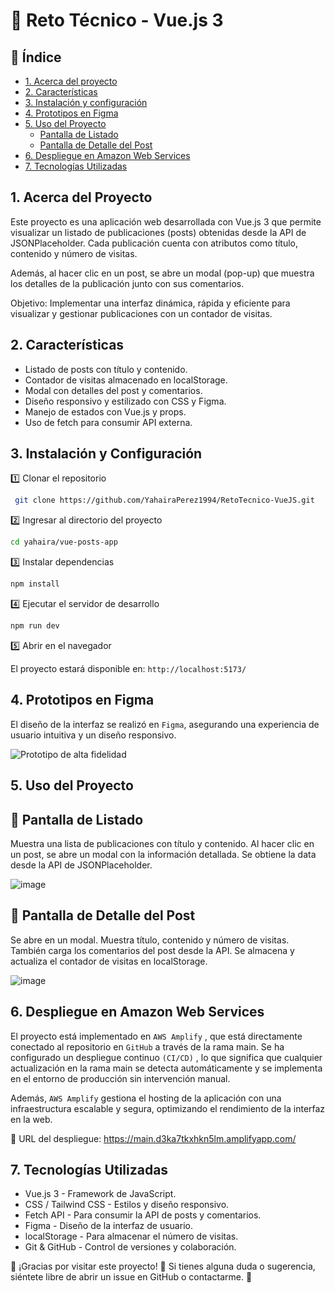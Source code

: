 # 📌 Reto Técnico - Vue.js 3

## 📖 Índice
* [1. Acerca del proyecto](#1-acerca-del-proyecto)
* [2. Características](#2-características)
* [3. Instalación y configuración](#3-instalación-y-configuración)
* [4. Prototipos en Figma](#4-prototipos-en-figma)
* [5. Uso del Proyecto](#4-uso-del-proyecto)
    * [Pantalla de Listado](#5-pantalla-de-listado)
    * [Pantalla de Detalle del Post](#6-pantalla-de-listado)
* [6. Despliegue en Amazon Web Services](#6-despliegue-en-amazon-web-services)
* [7. Tecnologías Utilizadas](#7-tecnologías-utilizadas)

## 1. Acerca del Proyecto

Este proyecto es una aplicación web desarrollada con Vue.js 3 que permite visualizar un listado de publicaciones (posts) obtenidas desde la API de JSONPlaceholder. Cada publicación cuenta con atributos como título, contenido y número de visitas.

Además, al hacer clic en un post, se abre un modal (pop-up) que muestra los detalles de la publicación junto con sus comentarios.

Objetivo: Implementar una interfaz dinámica, rápida y eficiente para visualizar y gestionar publicaciones con un contador de visitas.

## 2. Características

* Listado de posts con título y contenido.
* Contador de visitas almacenado en localStorage.
* Modal con detalles del post y comentarios.
* Diseño responsivo y estilizado con CSS y Figma.
* Manejo de estados con Vue.js y props.
* Uso de fetch para consumir API externa.

## 3. Instalación y Configuración

1️⃣ Clonar el repositorio

```sh
 git clone https://github.com/YahairaPerez1994/RetoTecnico-VueJS.git
```

2️⃣ Ingresar al directorio del proyecto

```sh
cd yahaira/vue-posts-app
```

3️⃣ Instalar dependencias

```sh
npm install
```

4️⃣ Ejecutar el servidor de desarrollo

```sh
npm run dev
```

5️⃣ Abrir en el navegador

El proyecto estará disponible en: `http://localhost:5173/` 

## 4. Prototipos en Figma

El diseño de la interfaz se realizó en `Figma`, asegurando una experiencia de usuario intuitiva y un diseño responsivo.

![Prototipo de alta fidelidad](https://github.com/user-attachments/assets/904ef4e3-c687-49fe-9f44-ad676dc0430a)


## 5. Uso del Proyecto

## 📌 Pantalla de Listado
Muestra una lista de publicaciones con título y contenido.
Al hacer clic en un post, se abre un modal con la información detallada.
Se obtiene la data desde la API de JSONPlaceholder.

![image](https://github.com/user-attachments/assets/16a87a8c-7569-40a2-9176-45ef8db923b7)


## 📌 Pantalla de Detalle del Post
Se abre en un modal.
Muestra título, contenido y número de visitas.
También carga los comentarios del post desde la API.
Se almacena y actualiza el contador de visitas en localStorage.

![image](https://github.com/user-attachments/assets/b3237949-7337-4e58-b565-f8cac9f8a1ca)


## 6. Despliegue en Amazon Web Services

El proyecto está implementado en `AWS Amplify` , que está directamente conectado al repositorio en `GitHub` a través de la rama main. Se ha configurado un despliegue continuo `(CI/CD)` , lo que significa que cualquier actualización en la rama main se detecta automáticamente y se implementa en el entorno de producción sin intervención manual.

Además, `AWS Amplify` gestiona el hosting de la aplicación con una infraestructura escalable y segura, optimizando el rendimiento de la interfaz en la web.

🔗 URL del despliegue: https://main.d3ka7tkxhkn5lm.amplifyapp.com/


## 7. Tecnologías Utilizadas

* Vue.js 3 - Framework de JavaScript.
* CSS / Tailwind CSS - Estilos y diseño responsivo.
* Fetch API - Para consumir la API de posts y comentarios.
* Figma - Diseño de la interfaz de usuario.
* localStorage - Para almacenar el número de visitas.
* Git & GitHub - Control de versiones y colaboración.

📌 ¡Gracias por visitar este proyecto! 🎉 Si tienes alguna duda o sugerencia, siéntete libre de abrir un issue en GitHub o contactarme. 🚀
